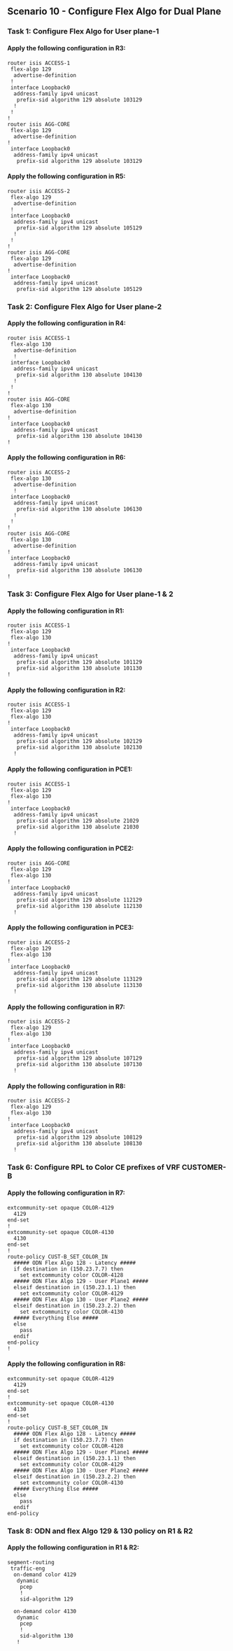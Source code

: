 ## Scenario 10 - Configure Flex Algo for Dual Plane

### Task 1: Configure Flex Algo for User plane-1

#### Apply the following configuration in R3:

```
router isis ACCESS-1
 flex-algo 129
  advertise-definition
 !
 interface Loopback0
  address-family ipv4 unicast
   prefix-sid algorithm 129 absolute 103129
  !
 !
!
router isis AGG-CORE
 flex-algo 129
  advertise-definition
!
 interface Loopback0
  address-family ipv4 unicast
   prefix-sid algorithm 129 absolute 103129

```


#### Apply the following configuration in R5:

```
router isis ACCESS-2
 flex-algo 129
  advertise-definition
 !
 interface Loopback0
  address-family ipv4 unicast
   prefix-sid algorithm 129 absolute 105129
  !
 !
!
router isis AGG-CORE
 flex-algo 129
  advertise-definition
!
 interface Loopback0
  address-family ipv4 unicast
   prefix-sid algorithm 129 absolute 105129

```

### Task 2: Configure Flex Algo for User plane-2

#### Apply the following configuration in R4:

```
router isis ACCESS-1
 flex-algo 130
  advertise-definition
  !
 interface Loopback0
  address-family ipv4 unicast
   prefix-sid algorithm 130 absolute 104130
  !
 !
!
router isis AGG-CORE
 flex-algo 130
  advertise-definition
!
 interface Loopback0
  address-family ipv4 unicast
   prefix-sid algorithm 130 absolute 104130
!
```


#### Apply the following configuration in R6:

```
router isis ACCESS-2
 flex-algo 130
  advertise-definition
  !
 interface Loopback0
  address-family ipv4 unicast
   prefix-sid algorithm 130 absolute 106130
  !
 !
!
router isis AGG-CORE
 flex-algo 130
  advertise-definition
!
 interface Loopback0
  address-family ipv4 unicast
   prefix-sid algorithm 130 absolute 106130
!
```

### Task 3: Configure Flex Algo for User plane-1 & 2

#### Apply the following configuration in R1:

```
router isis ACCESS-1
 flex-algo 129
 flex-algo 130
!
 interface Loopback0
  address-family ipv4 unicast
   prefix-sid algorithm 129 absolute 101129
   prefix-sid algorithm 130 absolute 101130
!
```

#### Apply the following configuration in R2:

```
router isis ACCESS-1
 flex-algo 129
 flex-algo 130
!
 interface Loopback0
  address-family ipv4 unicast
   prefix-sid algorithm 129 absolute 102129
   prefix-sid algorithm 130 absolute 102130
  !
```

#### Apply the following configuration in PCE1:

```
router isis ACCESS-1
 flex-algo 129
 flex-algo 130
!
 interface Loopback0
  address-family ipv4 unicast
   prefix-sid algorithm 129 absolute 21029
   prefix-sid algorithm 130 absolute 21030
  !
```

#### Apply the following configuration in PCE2:

```
router isis AGG-CORE
 flex-algo 129
 flex-algo 130
!
 interface Loopback0
  address-family ipv4 unicast
   prefix-sid algorithm 129 absolute 112129
   prefix-sid algorithm 130 absolute 112130
  !
```

#### Apply the following configuration in PCE3:

```
router isis ACCESS-2
 flex-algo 129
 flex-algo 130
!
 interface Loopback0
  address-family ipv4 unicast
   prefix-sid algorithm 129 absolute 113129
   prefix-sid algorithm 130 absolute 113130
  !
```

#### Apply the following configuration in R7:

```
router isis ACCESS-2
 flex-algo 129
 flex-algo 130
!
 interface Loopback0
  address-family ipv4 unicast
   prefix-sid algorithm 129 absolute 107129
   prefix-sid algorithm 130 absolute 107130
  !
```

#### Apply the following configuration in R8:

```
router isis ACCESS-2
 flex-algo 129
 flex-algo 130
!
 interface Loopback0
  address-family ipv4 unicast
   prefix-sid algorithm 129 absolute 108129
   prefix-sid algorithm 130 absolute 108130
  !
``` 


### Task 6: Configure RPL to Color CE prefixes of VRF CUSTOMER-B

#### Apply the following configuration in R7:

```
extcommunity-set opaque COLOR-4129
  4129
end-set
!
extcommunity-set opaque COLOR-4130
  4130
end-set
!
route-policy CUST-B_SET_COLOR_IN
  ##### ODN Flex Algo 128 - Latency #####
  if destination in (150.23.7.7) then
    set extcommunity color COLOR-4128
  ##### ODN Flex Algo 129 - User Plane1 #####
  elseif destination in (150.23.1.1) then
    set extcommunity color COLOR-4129
  ##### ODN Flex Algo 130 - User Plane2 #####
  elseif destination in (150.23.2.2) then
    set extcommunity color COLOR-4130
  ##### Everything Else #####
  else
    pass
  endif
end-policy
!
```

#### Apply the following configuration in R8:

```
extcommunity-set opaque COLOR-4129
  4129
end-set
!
extcommunity-set opaque COLOR-4130
  4130
end-set
!
route-policy CUST-B_SET_COLOR_IN
  ##### ODN Flex Algo 128 - Latency #####
  if destination in (150.23.7.7) then
    set extcommunity color COLOR-4128
  ##### ODN Flex Algo 129 - User Plane1 #####
  elseif destination in (150.23.1.1) then
    set extcommunity color COLOR-4129
  ##### ODN Flex Algo 130 - User Plane2 #####
  elseif destination in (150.23.2.2) then
    set extcommunity color COLOR-4130
  ##### Everything Else #####
  else
    pass
  endif
end-policy
```


### Task 8: ODN and flex Algo 129 & 130 policy on R1 & R2

#### Apply the following configuration in R1 & R2:

```
segment-routing
 traffic-eng
  on-demand color 4129
   dynamic
    pcep
    !
    sid-algorithm 129

  on-demand color 4130
   dynamic
    pcep
    !
    sid-algorithm 130
   !
```
